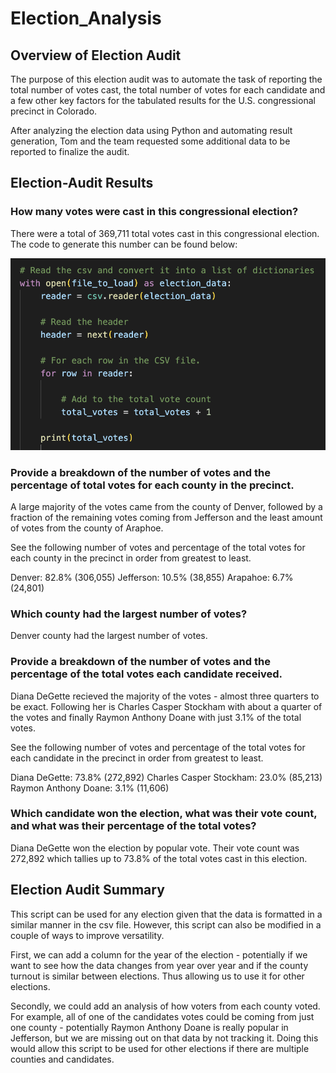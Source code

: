 # Election_Analysis

## Overview of Election Audit

The purpose of this election audit was to automate the task of reporting the total number of votes cast, the total number of votes for each candidate and a few other key factors for the tabulated results for the U.S. congressional precinct in Colorado. 

After analyzing the election data using Python and automating result generation, Tom and the team requested some additional data to be reported to finalize the audit. 

## Election-Audit Results

### How many votes were cast in this congressional election?

There were a total of 369,711 total votes cast in this congressional election. The code to generate this number can be found below: 

![Image](Total_Votes.png)

### Provide a breakdown of the number of votes and the percentage of total votes for each county in the precinct.

A large majority of the votes came from the county of Denver, followed by a fraction of the remaining votes coming from Jefferson and the least amount of votes from the county of Araphoe. 

See the following number of votes and percentage of the total votes for each county in the precinct in order from greatest to least. 

Denver: 82.8% (306,055)
Jefferson: 10.5% (38,855)
Arapahoe: 6.7% (24,801)

### Which county had the largest number of votes?

Denver county had the largest number of votes. 

### Provide a breakdown of the number of votes and the percentage of the total votes each candidate received.

Diana DeGette recieved the majority of the votes - almost three quarters to be exact. Following her is Charles Casper Stockham with about a quarter of the votes and finally Raymon Anthony Doane with just 3.1% of the total votes. 

See the following number of votes and percentage of the total votes for each candidate in the precinct in order from greatest to least. 

Diana DeGette: 73.8% (272,892)
Charles Casper Stockham: 23.0% (85,213)
Raymon Anthony Doane: 3.1% (11,606)

### Which candidate won the election, what was their vote count, and what was their percentage of the total votes?

Diana DeGette won the election by popular vote. Their vote count was 272,892 which tallies up to 73.8% of the total votes cast in this election. 

## Election Audit Summary

This script can be used for any election given that the data is formatted in a similar manner in the csv file. However, this script can also be modified in a couple of ways to improve versatility. 

First, we can add a column for the year of the election - potentially if we want to see how the data changes from year over year and if the county turnout is similar between elections. Thus allowing us to use it for other elections. 

Secondly, we could add an analysis of how voters from each county voted. For example, all of one of the candidates votes could be coming from just one county - potentially Raymon Anthony Doane is really popular in Jefferson, but we are missing out on that data by not tracking it. Doing this would allow this script to be used for other elections if there are multiple counties and candidates. 



